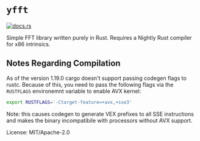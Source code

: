 # `yfft`

[<img src="https://docs.rs/yfft/badge.svg" alt="docs.rs">](https://docs.rs/yfft/)

Simple FFT library written purely in Rust. Requires a Nightly Rust compiler for x86 intrinsics.

Notes Regarding Compilation
---------------------------

As of the version 1.19.0 cargo doesn't support passing codegen flags to rustc. Because of this,
you need to pass the following flags via the `RUSTFLAGS` environemnt variable to enable AVX kernel:

```sh
export RUSTFLAGS='-Ctarget-feature=+avx,+sse3'
```

Note: this causes codegen to generate VEX prefixes to all SSE instructions and makes the binary
incompatibile with processors without AVX support.

License: MIT/Apache-2.0
